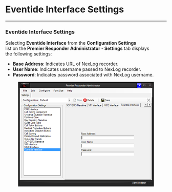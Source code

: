 # Eventide Interface Settings

***

### **Eventide Interface Settings**

Selecting **Eventide Interface** from the **Configuration Settings**
\
list on the **Premier Responder Administrator - Settings** tab displays
\
the following settings:

* **Base Address**: Indicates URL of NexLog recorder.
* **User Name**: Indicates username passed to NexLog recorder.
* **Password**: Indicates password associated with NexLog username.

<figure><img src=".gitbook/assets/Eventide Interface Settings_files/Image001.png" alt=""><figcaption></figcaption></figure>

